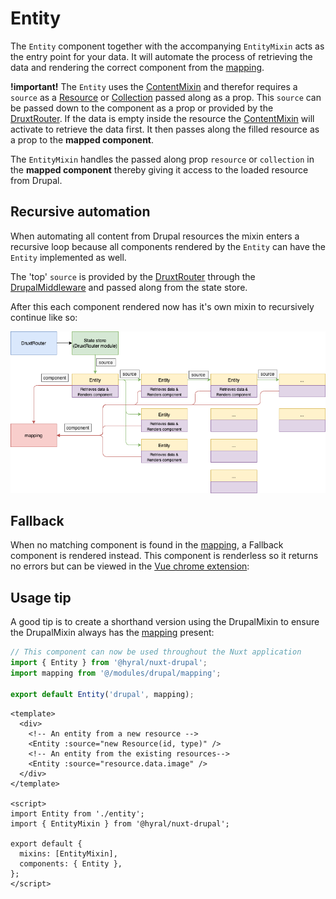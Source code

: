 # Entity
The `Entity` component together with the accompanying `EntityMixin` acts as the entry point for your data. It will automate the process of retrieving the data and rendering the correct component from the [mapping].

**!important!** The `Entity` uses the [ContentMixin] and therefor requires a `source` as a [Resource] or [Collection] passed along as a prop. 
This `source` can be passed down to the component as a prop or provided by the [DruxtRouter]. If the data is empty inside the resource the [ContentMixin] will activate to retrieve the data first. It then passes along the filled resource as a prop to the **mapped component**.

The `EntityMixin` handles the passed along prop `resource` or `collection` in the **mapped component** thereby giving it access to the loaded resource from Drupal.

## Recursive automation
When automating all content from Drupal resources the mixin enters a recursive loop because all components rendered by the `Entity` can have the `Entity` implemented as well. 

The 'top' `source` is provided by the [DruxtRouter] through the [DrupalMiddleware] and passed along from the state store. 

After this each component rendered now has it's own mixin to recursively continue like so:

![recursive_mixin](assets/entity.png)

## Fallback
When no matching component is found in the [mapping], a Fallback component is rendered instead. This component is renderless so it returns no errors but can be viewed in the [Vue chrome extension]:

## Usage tip
A good tip is to create a shorthand version using the DrupalMixin to ensure the DrupalMixin always has the [mapping] present:

```javascript
// This component can now be used throughout the Nuxt application
import { Entity } from '@hyral/nuxt-drupal';
import mapping from '@/modules/drupal/mapping';

export default Entity('drupal', mapping);
```

```vue
<template>
  <div>
    <!-- An entity from a new resource -->
    <Entity :source="new Resource(id, type)" />
    <!-- An entity from the existing resources-->
    <Entity :source="resource.data.image" />
  </div>
</template>

<script>
import Entity from './entity';
import { EntityMixin } from '@hyral/nuxt-drupal';

export default {
  mixins: [EntityMixin],
  components: { Entity },
};
</script>
```

[mapping]: mapping.md
[ContentMixin]: mixin.md
[DruxtRouter]: druxt.md
[DrupalMiddleware]: middleware.md
[Resource]: https://github.com/SyneticNL/Hyral/blob/v2.0.0-prerelease/packages/core/documentation/Core/resource.md
[Collection]: https://github.com/SyneticNL/Hyral/blob/v2.0.0-prerelease/packages/core/documentation/Core/collection.md
[Vue chrome extension]: https://chrome.google.com/webstore/detail/vuejs-devtools/nhdogjmejiglipccpnnnanhbledajbpd
